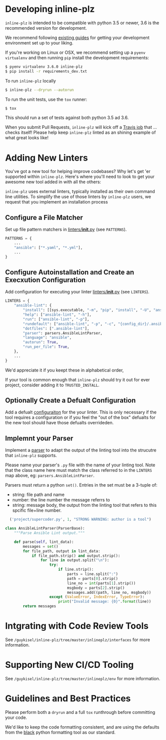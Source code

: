 # Developing inline-plz

`inline-plz` is intended to be compatible with python 3.5 or newer, 3.6 is the recommended version for development.

We recommend following [existing guides](https://docs.python-guide.org/dev/env/) for getting your development environment set up to your liking.

If you're working on Linux or OSX, we recommend setting up a `pyenv` `virtualenv` and then running `pip` install the development requirements:

```bash
$ pyenv virtualenv 3.6.0 inline-plz
$ pip install -r requirements_dev.txt
```

To run `inline-plz` locally

```bash
$ inline-plz --dryrun --autorun
```

To run the unit tests, use the `tox` runner:

```bash
$ tox
```

This should run a set of tests against both python 3.5 ad 3.6.


When you submit Pull Requests, `inline-plz` will kick off a [Travis job](blob/master/.travis.yml) that ... checks itself!   Please help keep `inline-plz` linted as an shining example of what great looks like!


# Adding New Linters

You've got a new tool for helping improve codebases?  Why let's get 'er supported within `inline-plz`.  Here's where you'll need to look to get your awesome new tool added in with all the others:

`inline-plz` uses external linters, typically installed as their own command line utilities.  To simplify the use of those linters by `inline-plz` users, we request that you implement an installation process

## Configure a File Matcher

Set up file pattern matchers in [linters/__init__.py](blob/master/inlineplz/linters/__init__.py) (see `PATTERNS`).

```python
PATTERNS = {
    ...
    "ansible": ["*.yaml", "*.yml"],
    ...
}
```


## Configure Autoinstallation and Create an Execxution Configuration

Add configuration for executing your linter [linters/__init__.py](blob/master/inlineplz/linters/__init__.py) (see `LINTERS`).

```python
LINTERS = {
    "ansible-lint": {
        "install": [[sys.executable, "-m", "pip", "install", "-U", "ansible-lint"]],
        "help": ["ansible-lint", "-h"],
        "run": ["ansible-lint", "-p"],
        "rundefault": ["ansible-lint", "-p", "-c", "{config_dir}/.ansible-lint"],
        "dotfiles": [".ansible-lint"],
        "parser": parsers.AnsibleLintParser,
        "language": "ansible",
        "autorun": True,
        "run_per_file": True,
    },
    ...
}
```

We'd appreciate it if you keept these in alphabetical order,

If your tool is common enough that `inline-plz` should try it out for ever project, consider adding it to `TRUSTED_INSTALL`.

## Optionally Create a Defualt Configuration

Add a defualt [configuraiton](tree/master/inlineplz/linters/config) for the your linter.  This is only necessary if the tool requires a configuration or if you feel the "out of the box" defualts for the new tool should have those defualts overrideden.

## Implemnt your Parser

Implement a [parser](tree/master/inlineplz/parsers) to adapt the output of the linting tool into the strucutre that `inline-plz` supports.

Please name your parser's `.py` file with the name of your linting tool.  Note that the class name here must match the class referred to in the `LINTERS` map above, eg: `parsers.AnsibleLintParser`.

Parsers must return a python `set()`.  Entries in the set must be a 3-tuple of:

* string: file path and name
* number: the line number the message referrs to
* string: message body, the output from the linting tool that refers to this spcific file+line number.

```python
  ('project/supercoder.py', 1, "STRONG WARNING: author is a tool")
```


```python
class AnsibleLintParser(ParserBase):
    """Parse Ansible Lint output."""

    def parse(self, lint_data):
        messages = set()
        for file_path, output in lint_data:
            if file_path.strip() and output.strip():
                for line in output.split("\n"):
                    try:
                        if line.strip():
                            parts = line.split(":")
                            path = parts[0].strip()
                            line_no = int(parts[1].strip())
                            msgbody = parts[2].strip()
                            messages.add((path, line_no, msgbody))
                    except (ValueError, IndexError, TypeError):
                        print("Invalid message: {0}".format(line))
        return messages

```

# Intgrating with Code Review Tools

See `/guykisel/inline-plz/tree/master/inlineplz/interfaces` for more information.

# Supporting New CI/CD Tooling

See `/guykisel/inline-plz/tree/master/inlineplz/env` for more information.

# Guidelines and Best Practices

Please perform both a `dryrun` and a full `tox` runthrough before committing your code.

We'd like to keep the code formatting consistent, and are using the defaults from the [black](https://github.com/ambv/black) python formatting tool as our standard.

